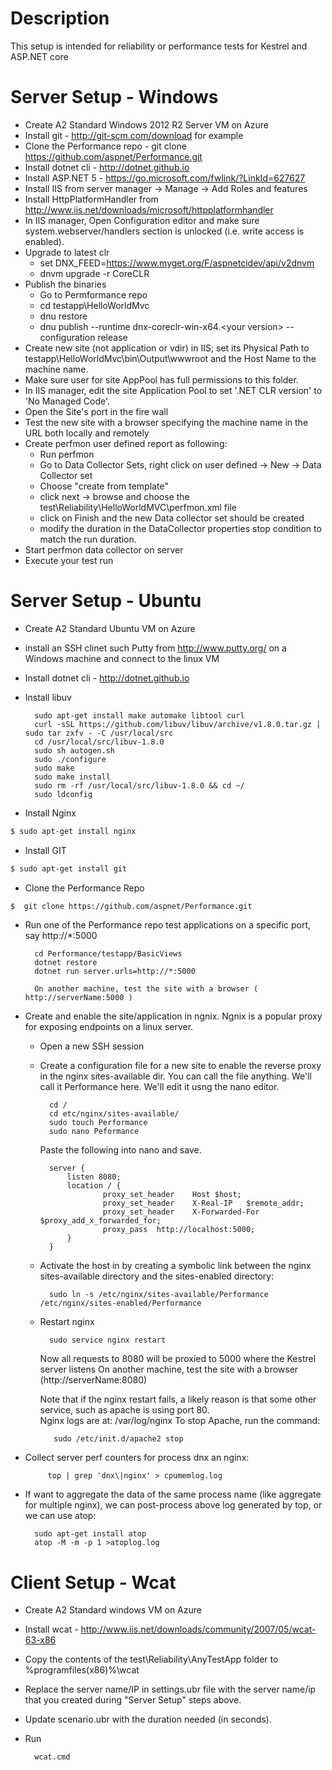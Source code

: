 # Description
This setup is intended for reliability or performance tests for Kestrel and ASP.NET core 

# Server Setup - Windows
- Create A2 Standard Windows 2012 R2 Server VM on Azure
- Install git - http://git-scm.com/download for example
- Clone the Performance repo - git clone https://github.com/aspnet/Performance.git
- Install dotnet cli - http://dotnet.github.io
- Install ASP.NET 5 - https://go.microsoft.com/fwlink/?LinkId=627627
- Install IIS from server manager -> Manage -> Add Roles and features
- Install HttpPlatformHandler from http://www.iis.net/downloads/microsoft/httpplatformhandler
- In IIS manager, Open Configuration editor and make sure system.webserver/handlers section is unlocked (i.e. write access is enabled).
- Upgrade to latest clr
    - set DNX_FEED=https://www.myget.org/F/aspnetcidev/api/v2dnvm
    - dnvm upgrade -r CoreCLR
- Publish the binaries
    - Go to Permformance repo
    - cd testapp\HelloWorldMvc
    - dnu restore
    - dnu publish --runtime dnx-coreclr-win-x64.&lt;your version&gt; --configuration release
- Create new site (not application or vdir) in IIS; set its Physical Path to testapp\HelloWorldMvc\bin\Output\wwwroot and
  the Host Name to the machine name.
- Make sure user for site AppPool has full permissions to this folder. 
- In IIS manager, edit the site Application Pool to set '.NET CLR version' to  'No Managed Code'.
- Open the Site's port in the fire wall
- Test the new  site with a browser specifying the machine name in the URL both locally and remotely
- Create perfmon user defined report as following:
    - Run perfmon
    - Go to Data Collector Sets, right click on user defined -> New -> Data Collector set
    - Choose "create from template"
    - click next -> browse and choose the test\Reliability\HelloWorldMVC\perfmon.xml file
    - click on Finish and the new Data collector set should be created 
    - modify the duration in the DataCollector properties stop condition to match the run duration.
- Start perfmon data collector on server         
- Execute your test run     

# Server Setup - Ubuntu

- Create A2 Standard Ubuntu VM on Azure
- install an SSH clinet such Putty from http://www.putty.org/ on a Windows machine and connect to the linux VM
- Install dotnet cli - http://dotnet.github.io
- Install libuv

        sudo apt-get install make automake libtool curl
        curl -sSL https://github.com/libuv/libuv/archive/v1.8.0.tar.gz | sudo tar zxfv - -C /usr/local/src
        cd /usr/local/src/libuv-1.8.0
        sudo sh autogen.sh
        sudo ./configure
        sudo make
        sudo make install
        sudo rm -rf /usr/local/src/libuv-1.8.0 && cd ~/
        sudo ldconfig
- Install Nginx
```sh
$ sudo apt-get install nginx
```
- Install GIT
```sh
$ sudo apt-get install git
```
- Clone the Performance Repo
```sh
$  git clone https://github.com/aspnet/Performance.git
```
- Run one of the Performance repo test applications on a specific port, say http://*:5000 
        
        cd Performance/testapp/BasicViews
        dotnet restore
        dotnet run server.urls=http://*:5000
        
        On another machine, test the site with a browser ( http://serverName:5000 )
       
- Create and enable the site/application in ngnix.  Ngnix is a popular proxy for exposing endpoints on a linux server.
    - Open a new SSH session
    - Create a configuration file for a new site to enable the reverse proxy in the nginx sites-available dir.  You can call the file anything.  We'll call it Performance here.  We'll edit it usng the nano editor.
    
            cd /
            cd etc/nginx/sites-available/
            sudo touch Performance
            sudo nano Peformance
            
       Paste the following into nano and save.      
              
            server {
                listen 8080;		 
                location / {
                        proxy_set_header    Host $host;
                        proxy_set_header    X-Real-IP   $remote_addr;
                        proxy_set_header    X-Forwarded-For $proxy_add_x_forwarded_for;
                        proxy_pass  http://localhost:5000;
                }
            }
    - Activate the host in by creating a symbolic link between the nginx sites-available directory and the sites-enabled directory:
            
            sudo ln -s /etc/nginx/sites-available/Performance /etc/nginx/sites-enabled/Performance
    - Restart nginx
            
            sudo service nginx restart
        Now all requests to 8080 will be proxied to 5000 where the Kestrel server listens
        On another machine, test the site with a browser (http://serverName:8080)
        
        Note that if the nginx restart fails, a likely reason is that some other service, such as apache is using port 80.  
        Nginx logs are at:  /var/log/nginx
        To stop Apache,  run the command:  
        
             sudo /etc/init.d/apache2 stop

- Collect server perf counters for process dnx an nginx:
       	
           top | grep 'dnx\|nginx' > cpumemlog.log
- If want to aggregate the data of the same process name (like aggregate for multiple nginx), we can post-process above log generated by top, or we can use atop:
        
        sudo apt-get install atop
        atop -M -m -p 1 >atoplog.log

# Client Setup - Wcat

- Create A2 Standard windows VM on Azure
- Install wcat - http://www.iis.net/downloads/community/2007/05/wcat-63-x86
- Copy the contents of the test\Reliability\AnyTestApp folder to %programfiles(x86)%\wcat 
- Replace the server name/IP in settings.ubr file with the server name/ip that you created during "Server Setup" steps above. 
- Update scenario.ubr with the duration needed (in seconds).
- Run 
        
        wcat.cmd




